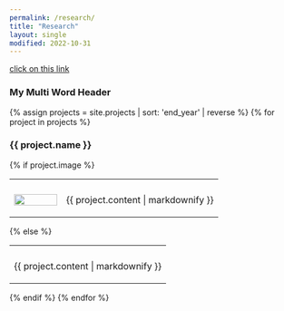 ```yaml
---
permalink: /research/
title: "Research"
layout: single
modified: 2022-10-31
---
```

[click on this link](#my-multi-word-header)

### My Multi Word Header


{% assign projects = site.projects | sort: 'end_year' | reverse %}
{% for project in projects %}
### {{ project.name }}
{% if project.image %}
<table>
<tr>
    <th style="width:25%"></th>
    <th style="width:75%"></th>
</tr>
<tr>
    <td><img style="height:100%; width:100%" width="100%" src="/assets/images/projects/{{ project.image }}" frameborder="0"></td>
    <td><p>{{ project.content | markdownify }}</p></td>
</tr>
</table>
{% else %}
<table>
<tr>
    <th></th>
</tr>
<tr>
    <td><p>{{ project.content | markdownify }}</p></td>
</tr>
</table>
{% endif %}
{% endfor %}


